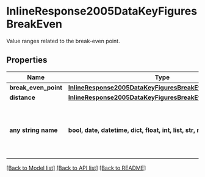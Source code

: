 # InlineResponse2005DataKeyFiguresBreakEven

Value ranges related to the break-even point.

## Properties
Name | Type | Description | Notes
------------ | ------------- | ------------- | -------------
**break_even_point** | [**InlineResponse2005DataKeyFiguresBreakEvenBreakEvenPoint**](InlineResponse2005DataKeyFiguresBreakEvenBreakEvenPoint.md) |  | [optional] 
**distance** | [**InlineResponse2005DataKeyFiguresBreakEvenDistance**](InlineResponse2005DataKeyFiguresBreakEvenDistance.md) |  | [optional] 
**any string name** | **bool, date, datetime, dict, float, int, list, str, none_type** | any string name can be used but the value must be the correct type | [optional]

[[Back to Model list]](../README.md#documentation-for-models) [[Back to API list]](../README.md#documentation-for-api-endpoints) [[Back to README]](../README.md)


